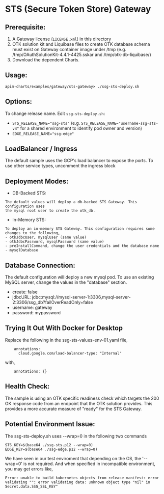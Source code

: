 # STS (Secure Token Store) Gateway

## Prerequisite:
1. A Gateway license (`LICENSE.xml`) in this directory
2. OTK solution kit and Liquibase files to create OTK database schema must exist on Gateway container image under /tmp (e.g. /tmp/OAuthSolutionKit-4.4.1-4425.sskar and /tmp/otk-db-liquibase/)
3. Download the dependent Charts.

## Usage:
`apim-charts/examples/gateway/sts-gateway> ./ssg-sts-deploy.sh`

## Options:
To change release name. Edit `ssg-sts-deploy.sh`:
 - `STS_RELEASE_NAME="ssg-sts"` (e.g. `STS_RELEASE_NAME="username-ssg-sts-v4"` for a shared environment to identify pod owner and version)
 - `EDGE_RELEASE_NAME="ssg-edge"`
 
## LoadBalancer / Ingress
The default sample uses the GCP's load balancer to expose the ports. To use other service
types, uncomment the ingress block 

## Deployment Modes:

- DB-Backed STS:
```
The default values will deploy a db-backed STS Gateway. This configuration uses
the mysql root user to create the otk_db.
```

- In-Memory STS:
```
To deploy an in-memory STS Gateway. This configuration requires some changes to the following,
- otkJdbcUser, mysqlUser (same value)
- otkJdbcPassword, mysqlPassword (same value)
- preInstallCommand, change the user credentials and the database name
- mysqlDatabase
```

## Database Connection:
The default configuration will deploy a new mysql pod. To use an existing MySQL server, change the values
in the "database" section. 
- create: false
- jdbcURL: jdbc:mysql://mysql-server-1:3306,mysql-server-2:3306/ssg_db?failOverReadOnly=false
- username: gateway
- password: mypassword

## Trying It Out With Docker for Desktop
Replace the following in the ssg-sts-values-env-01.yaml file,
```
    annotations:
      cloud.google.com/load-balancer-type: "Internal"
```
with,
```
    annotations: {}
```

## Health Check:
The sample is using an OTK specific readiness check which targets the 200 OK response code
from an endpoint that the OTK solution provides. This provides a more accurate measure of 
"ready" for the STS Gateway.

## Potential Environment Issue:
The ssg-sts-deploy.sh uses --wrap=0 in the following two commands
```
STS_KEY=$(base64 ./ssg-sts.p12 --wrap=0)
EDGE_KEY=$(base64 ./ssg-edge.p12 --wrap=0)
```
We have seen in our test enviroment that depending on the OS, the '--wrap=0' is not required. 
And when specified in incompatible environment, you may get errors like, 
```
Error: unable to build kubernetes objects from release manifest: error validating "": error validating data: unknown object type "nil" in Secret.data.SSG_SSL_KEY"
```
